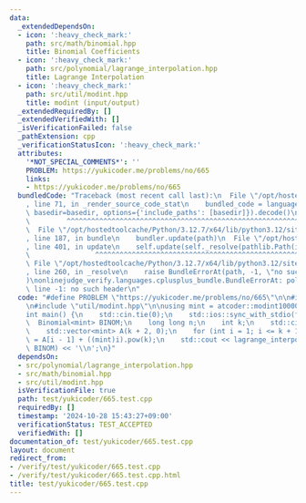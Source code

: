 ```yaml
---
data:
  _extendedDependsOn:
  - icon: ':heavy_check_mark:'
    path: src/math/binomial.hpp
    title: Binomial Coefficients
  - icon: ':heavy_check_mark:'
    path: src/polynomial/lagrange_interpolation.hpp
    title: Lagrange Interpolation
  - icon: ':heavy_check_mark:'
    path: src/util/modint.hpp
    title: modint (input/output)
  _extendedRequiredBy: []
  _extendedVerifiedWith: []
  _isVerificationFailed: false
  _pathExtension: cpp
  _verificationStatusIcon: ':heavy_check_mark:'
  attributes:
    '*NOT_SPECIAL_COMMENTS*': ''
    PROBLEM: https://yukicoder.me/problems/no/665
    links:
    - https://yukicoder.me/problems/no/665
  bundledCode: "Traceback (most recent call last):\n  File \"/opt/hostedtoolcache/Python/3.12.7/x64/lib/python3.12/site-packages/onlinejudge_verify/documentation/build.py\"\
    , line 71, in _render_source_code_stat\n    bundled_code = language.bundle(stat.path,\
    \ basedir=basedir, options={'include_paths': [basedir]}).decode()\n          \
    \         ^^^^^^^^^^^^^^^^^^^^^^^^^^^^^^^^^^^^^^^^^^^^^^^^^^^^^^^^^^^^^^^^^^^^^^^^^^^^^^^^^\n\
    \  File \"/opt/hostedtoolcache/Python/3.12.7/x64/lib/python3.12/site-packages/onlinejudge_verify/languages/cplusplus.py\"\
    , line 187, in bundle\n    bundler.update(path)\n  File \"/opt/hostedtoolcache/Python/3.12.7/x64/lib/python3.12/site-packages/onlinejudge_verify/languages/cplusplus_bundle.py\"\
    , line 401, in update\n    self.update(self._resolve(pathlib.Path(included), included_from=path))\n\
    \                ^^^^^^^^^^^^^^^^^^^^^^^^^^^^^^^^^^^^^^^^^^^^^^^^^^^^^^^^^\n \
    \ File \"/opt/hostedtoolcache/Python/3.12.7/x64/lib/python3.12/site-packages/onlinejudge_verify/languages/cplusplus_bundle.py\"\
    , line 260, in _resolve\n    raise BundleErrorAt(path, -1, \"no such header\"\
    )\nonlinejudge_verify.languages.cplusplus_bundle.BundleErrorAt: polynomial/lagrange_interpolation.hpp:\
    \ line -1: no such header\n"
  code: "#define PROBLEM \"https://yukicoder.me/problems/no/665\"\n\n#include \"polynomial/lagrange_interpolation.hpp\"\
    \n#include \"util/modint.hpp\"\n\nusing mint = atcoder::modint1000000007;\n\n\
    int main() {\n    std::cin.tie(0);\n    std::ios::sync_with_stdio(false);\n  \
    \  Binomial<mint> BINOM;\n    long long n;\n    int k;\n    std::cin >> n >> k;\n\
    \    std::vector<mint> A(k + 2, 0);\n    for (int i = 1; i <= k + 1; i++) A[i]\
    \ = A[i - 1] + ((mint)i).pow(k);\n    std::cout << lagrange_interpolation(A, n,\
    \ BINOM) << '\\n';\n}"
  dependsOn:
  - src/polynomial/lagrange_interpolation.hpp
  - src/math/binomial.hpp
  - src/util/modint.hpp
  isVerificationFile: true
  path: test/yukicoder/665.test.cpp
  requiredBy: []
  timestamp: '2024-10-28 15:43:27+09:00'
  verificationStatus: TEST_ACCEPTED
  verifiedWith: []
documentation_of: test/yukicoder/665.test.cpp
layout: document
redirect_from:
- /verify/test/yukicoder/665.test.cpp
- /verify/test/yukicoder/665.test.cpp.html
title: test/yukicoder/665.test.cpp
---
```

